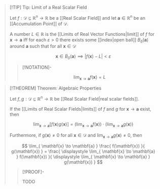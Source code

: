 >[!TIP] Tip: Limit of a Real Scalar Field
>
>Let $f: \mathcal{D} \subseteq \mathbb{R}^n \to \mathbb{R}$ be a [[Real Scalar Field]] and let $\mathbf{a} \in \mathbb{R}^n$ be an [[Accumulation Point]] of $\mathcal{D}$.
>
>A number $L \in \mathbb{R}$ is the [[Limits of Real Vector Functions|limit]] of $f$ for $\mathbf{x} \to \mathbf{a}$ iff for each $\varepsilon \gt 0$ there exists some [[index|open ball]] $B_{\delta}(\mathbf{a})$ around $\mathbf{a}$ such that for all $\mathbf{x} \in \mathcal{D}$
>
>$$
>\mathbf{x} \in B_{\delta}(\mathbf{a}) \implies |f(\mathbf{x}) - L| \lt \varepsilon
>$$
>
>>[!NOTATION]-
>>
>>$$
>>\lim_{\mathbf{x}\to \mathbf{a}} f(\mathbf{x}) = L
>>$$
>>
>

>[!THEOREM] Theorem: Algebraic Properties
>
>Let $f, g: \mathcal{D} \subseteq \mathbb{R}^n \to \mathbb{R}$ be [[Real Scalar Field|real scalar fields]].
>
>If the [[Limits of Real Scalar Fields|limits]] of $f$ and $g$ for $\mathbf{x} \to \mathbf{a}$ exist, then
>
>$$
>\lim_{\mathbf{x} \to \mathbf{a}} [f(\mathbf{x}) g(\mathbf{x})] = \left(\lim_{\mathbf{x} \to \mathbf{a}} f(\mathbf{x}) \right) \cdot \left( \lim_{\mathbf{x} \to \mathbf{a}} g(\mathbf{x}) \right)
>$$
>
>Furthermore, if $g(\mathbf{x}) \ne 0$ for all $\mathbf{x} \in \mathcal{D}$ and $\displaystyle \lim_{\mathbf{x} \to \mathbf{a}} g(\mathbf{x}) \ne 0$, then
>
>$$
>\lim_{ \mathbf{x} \to \mathbf{a} } \frac{ f(\mathbf{x}) }{ g(\mathbf{x}) } = \frac{ \displaystyle \lim_{ \mathbf{x} \to \mathbf{a} } f(\mathbf{x}) }{ \displaystyle \lim_{ \mathbf{x} \to \mathbf{a} } g(\mathbf{x}) }
>$$
>
>>[!PROOF]-
>>
>>TODO
>>
>